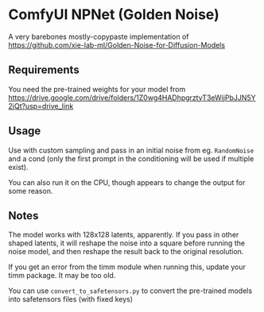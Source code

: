 # ComfyUI NPNet (Golden Noise)

A very barebones mostly-copypaste implementation of https://github.com/xie-lab-ml/Golden-Noise-for-Diffusion-Models

## Requirements
You need the pre-trained weights for your model from https://drive.google.com/drive/folders/1Z0wg4HADhpgrztyT3eWijPbJJN5Y2jQt?usp=drive_link

## Usage
Use with custom sampling and pass in an initial noise from eg. `RandomNoise` and a cond (only the first prompt in the conditioning will be used if multiple exist).

You can also run it on the CPU, though appears to change the output for some reason.

## Notes
The model works with 128x128 latents, apparently. If you pass in other shaped latents, it will reshape the noise into a square before running the noise model, and then reshape the result back to the original resolution.

If you get an error from the timm module when running this, update your timm package. It may be too old.

You can use `convert_to_safetensors.py` to convert the pre-trained models into safetensors files (with fixed keys)
